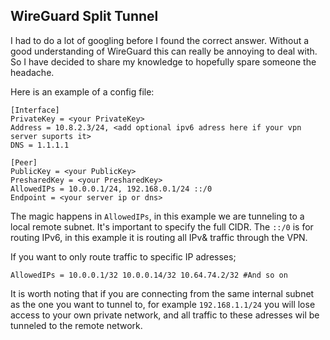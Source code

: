 ## WireGuard Split Tunnel

I had to do a lot of googling before I found the correct answer. Without a good understanding of WireGuard this can really be annoying to deal with. So I have decided to share my knowledge to hopefully spare someone the headache.

Here is an example of a config file:
```
[Interface]
PrivateKey = <your PrivateKey>
Address = 10.8.2.3/24, <add optional ipv6 adress here if your vpn server suports it>
DNS = 1.1.1.1

[Peer]
PublicKey = <your PublicKey>
PresharedKey = <your PresharedKey>
AllowedIPs = 10.0.0.1/24, 192.168.0.1/24 ::/0
Endpoint = <your server ip or dns>
```

The magic happens in `AllowedIPs`, in this example we are tunneling to a local remote subnet. It's important to specify the full CIDR. The `::/0` is for routing IPv6, in this example it is routing all IPv& traffic through the VPN.

If you want to only route traffic to specific IP adresses;
```
AllowedIPs = 10.0.0.1/32 10.0.0.14/32 10.64.74.2/32 #And so on
```

It is worth noting that if you are connecting from the same internal subnet as the one you want to tunnel to, for example `192.168.1.1/24` you will lose access to your own private network, and all traffic to these adresses wil be tunneled to the remote network.
